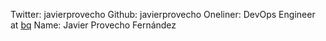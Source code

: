 Twitter: javierprovecho
Github: javierprovecho
Oneliner: DevOps Engineer at <a href="https://www.bq.com/en/" target="_blank">bq</a>
Name: Javier Provecho Fernández
